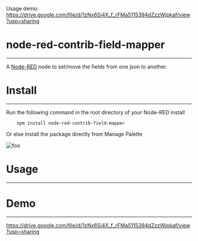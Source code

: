 Usage demo:
https://drive.google.com/file/d/1zNx6Si4X_f_rFMa5115394dZzzWjpkaf/view?usp=sharing


# node-red-contrib-field-mapper
-------

A <a href="http://nodered.org" target="_new">Node-RED</a> node to set/move the fields from one json to another.

# Install
-------

Run the following command in the root directory of your Node-RED install

        npm install node-red-contrib-field-mapper

Or else install the package directly from Manage Palette
<p><img src="https://www.google.com/search?q=images&source=lnms&tbm=isch&sa=X&ved=2ahUKEwiMgo7Nur_yAhUNfisKHRMnDngQ_AUoAXoECAEQAw&biw=1853&bih=949#imgrc=L8xfQakH9a8tJM" alt="foo" title="title" /></p>

# Usage
-------

# Demo
-----
https://drive.google.com/file/d/1zNx6Si4X_f_rFMa5115394dZzzWjpkaf/view?usp=sharing
